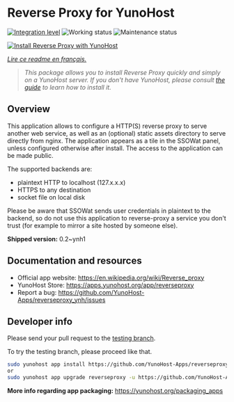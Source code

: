 <!--
N.B.: This README was automatically generated by https://github.com/YunoHost/apps/tree/master/tools/README-generator
It shall NOT be edited by hand.
-->

# Reverse Proxy for YunoHost

[![Integration level](https://dash.yunohost.org/integration/reverseproxy.svg)](https://dash.yunohost.org/appci/app/reverseproxy) ![Working status](https://ci-apps.yunohost.org/ci/badges/reverseproxy.status.svg) ![Maintenance status](https://ci-apps.yunohost.org/ci/badges/reverseproxy.maintain.svg)

[![Install Reverse Proxy with YunoHost](https://install-app.yunohost.org/install-with-yunohost.svg)](https://install-app.yunohost.org/?app=reverseproxy)

*[Lire ce readme en français.](./README_fr.md)*

> *This package allows you to install Reverse Proxy quickly and simply on a YunoHost server.
If you don't have YunoHost, please consult [the guide](https://yunohost.org/#/install) to learn how to install it.*

## Overview

This application allows to configure a HTTP(S) reverse proxy to serve another web service, as well as an (optional) static assets directory to serve directly from nginx. The application appears as a tile in the SSOWat panel, unless configured otherwise after install. The access to the application can be made public.

The supported backends are:

- plaintext HTTP to localhost (127.x.x.x)
- HTTPS to any destination
- socket file on local disk

Please be aware that SSOWat sends user credentials in plaintext to the backend, so do not use this application to reverse-proxy a service you don't trust (for example to mirror a site hosted by someone else).


**Shipped version:** 0.2~ynh1

## Documentation and resources

* Official app website: <https://en.wikipedia.org/wiki/Reverse_proxy>
* YunoHost Store: <https://apps.yunohost.org/app/reverseproxy>
* Report a bug: <https://github.com/YunoHost-Apps/reverseproxy_ynh/issues>

## Developer info

Please send your pull request to the [testing branch](https://github.com/YunoHost-Apps/reverseproxy_ynh/tree/testing).

To try the testing branch, please proceed like that.

``` bash
sudo yunohost app install https://github.com/YunoHost-Apps/reverseproxy_ynh/tree/testing --debug
or
sudo yunohost app upgrade reverseproxy -u https://github.com/YunoHost-Apps/reverseproxy_ynh/tree/testing --debug
```

**More info regarding app packaging:** <https://yunohost.org/packaging_apps>
